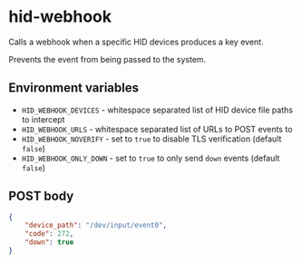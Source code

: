 # hid-webhook

Calls a webhook when a specific HID devices produces a key event.

Prevents the event from being passed to the system.

## Environment variables

- `HID_WEBHOOK_DEVICES` - whitespace separated list of HID device file paths to intercept
- `HID_WEBHOOK_URLS` - whitespace separated list of URLs to POST events to
- `HID_WEBHOOK_NOVERIFY` - set to `true` to disable TLS verification (default `false`)
- `HID_WEBHOOK_ONLY_DOWN` - set to `true` to only send `down` events (default `false`)

## POST body

```json
{
    "device_path": "/dev/input/event0",
    "code": 272,
    "down": true
}
```

